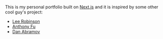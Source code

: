 This is my personal portfolio built on [Next.js](https://nextjs.org/) and it is inspired by some other cool guy's project:
* [Lee Robinson](https://leerob.io/)
* [Anthony Fu](https://antfu.me/)
* [Dan Abramov](https://overreacted.io/)

